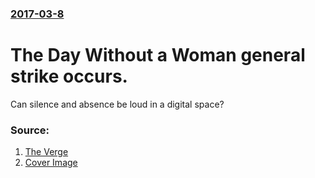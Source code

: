 ### [2017-03-8](/news/2017/03/8/index.md)

# The Day Without a Woman general strike occurs. 

Can silence and absence be loud in a digital space?


### Source:

1. [The Verge](http://www.theverge.com/2017/3/8/14821154/day-without-a-woman-media-journalism-strike)
1. [Cover Image](https://cdn0.vox-cdn.com/thumbor/ivmW3S5GFyJp1RZ1AbhmIgcl0gQ=/0x0:3456x1944/1600x900/cdn0.vox-cdn.com/uploads/chorus_image/image/53584623/lgoode_170121_1413_0003.0.1488924408.jpg)
